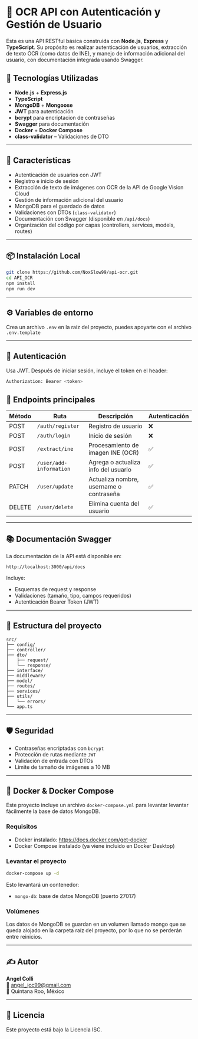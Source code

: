 # 🧠 OCR API con Autenticación y Gestión de Usuario

Esta es una API RESTful básica construida con **Node.js**, **Express** y **TypeScript**. Su propósito es realizar autenticación de usuarios, extracción de texto OCR (como datos de INE), y manejo de información adicional del usuario, con documentación integrada usando Swagger.

## 🚀 Tecnologías Utilizadas

- **Node.js** + **Express.js**
- **TypeScript**
- **MongoDB** + **Mongoose**
- **JWT** para autenticación
- **bcrypt** para encriptacion de contraseñas
- **Swagger** para documentación
- **Docker** + **Docker Compose**
- **class-validator** – Validaciones de DTO

---

## 🚀 Características

- Autenticación de usuarios con JWT
- Registro e inicio de sesión
- Extracción de texto de imágenes con OCR de la API de Google Vision Cloud
- Gestión de información adicional del usuario
- MongoDB para el guardado de datos
- Validaciones con DTOs (`class-validator`)
- Documentación con Swagger (disponible en `/api/docs`)
- Organización del código por capas (controllers, services, models, routes)

---

## 📦 Instalación Local

```bash
git clone https://github.com/NoxSlow99/api-ocr.git
cd API_OCR
npm install
npm run dev
```

---

## ⚙️ Variables de entorno

Crea un archivo `.env` en la raíz del proyecto, puedes apoyarte con el archivo `.env.template`

---

## 🔐 Autenticación

Usa JWT. Después de iniciar sesión, incluye el token en el header:

```bash
Authorization: Bearer <token>
```

## 📌 Endpoints principales

| Método | Ruta                    | Descripción                            | Autenticación |
|--------|-------------------------|----------------------------------------|----------------|
| POST   | `/auth/register`        | Registro de usuario                    | ❌             |
| POST   | `/auth/login`           | Inicio de sesión                       | ❌             |
| POST   | `/extract/ine`          | Procesamiento de imagen INE (OCR)      | ✅             |
| POST   | `/user/add-information` | Agrega o actualiza info del usuario    | ✅             |
| PATCH  | `/user/update`          | Actualiza nombre, username o contraseña| ✅             |
| DELETE | `/user/delete`          | Elimina cuenta del usuario             | ✅             |

---

## 📚 Documentación Swagger

La documentación de la API está disponible en:

```
http://localhost:3000/api/docs
```

Incluye:
- Esquemas de request y response
- Validaciones (tamaño, tipo, campos requeridos)
- Autenticación Bearer Token (JWT)

---

## 🧱 Estructura del proyecto

```
src/
├── config/
├── controller/
├── dto/
│   ├── request/
│   └── response/
├── interface/
├── middleware/
├── model/
├── routes/
├── services/
├── utils/
│   └── errors/
└── app.ts
```

---

## 🛡️ Seguridad

- Contraseñas encriptadas con `bcrypt`
- Protección de rutas mediante `JWT`
- Validación de entrada con DTOs
- Límite de tamaño de imágenes a 10 MB

---

## 🐳 Docker & Docker Compose

Este proyecto incluye un archivo `docker-compose.yml` para levantar levantar fácilmente la base de datos MongoDB.

### Requisitos

- Docker instalado: https://docs.docker.com/get-docker
- Docker Compose instalado (ya viene incluido en Docker Desktop)

### Levantar el proyecto

```bash
docker-compose up -d
```

Esto levantará un contenedor:

- `mongo-db`: base de datos MongoDB (puerto 27017)

### Volúmenes

Los datos de MongoDB se guardan en un volumen llamado mongo que se queda alojado en la carpeta raíz del proyecto, por lo que no se perderán entre reinicios.

---

## ✍️ Autor

**Angel Colli**  
📧 angel_jcc99@gmail.com  
📍 Quintana Roo, México

---

## 📝 Licencia

Este proyecto está bajo la Licencia ISC.
